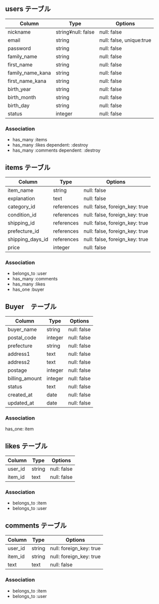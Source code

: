 ## users テーブル

| Column             | Type               | Options                  |
| ------------------ | ------------------ | ------------------------ |
| nickname           | string¥null: false | null: false              |
| email              | string             | null: false, unique:true |
| password           | string             | null: false              |
| family_name        | string             | null: false              |
| first_name         | string             | null: false              |
| family_name_kana   | string             | null: false              |
| first_name_kana    | string             | null: false              |
| birth_year         | string             | null: false              |
| birth_month        | string             | null: false              |
| birth_day          | string             | null: false              |
| status             | integer            | null: false              |

### Association

- has_many :items
- has_many :likes dependent: :destroy
- has_many :comments dependent: :destroy

##  items テーブル

| Column        | Type       | Options                        |
| ------------- | ---------- | ------------------------------ |
| item_name     | string     | null: false                    |
| explanation   | text       | null: false                    |
| category_id   | references | null: false, foreign_key: true |
| condition_id  | references | null: false, foreign_key: true |
| shipping_id   | references | null: false, foreign_key: true |
| prefecture_id | references | null: false, foreign_key: true |
| shipping_days_id| references | null: false, foreign_key: true |
| price         | integer    | null: false                    |

### Association

- belongs_to :user
- has_many :comments
- has_many :likes
- has_one :buyer

##  Buyer　テーブル

| Column         | Type       | Options                        |
| -------------- | ---------- | ------------------------------ |
| buyer_name     | string     | null: false                    |
| postal_code    | integer    | null: false                    |
| prefecture     | string     | null: false                    |
| address1       | text       | null: false                    |
| address2       | text       | null: false                    |
| postage        | integer    | null: false                    |
| billing_amount | integer    | null: false                    |
| status         | text       | null: false                    |
| created_at     | date       | null: false                    |
| updated_at     | date       | null: false                    |


### Association
has_one: item

##  likes テーブル
| Column    | Type       | Options               |
| --------- | ---------- | --------------------- |
| user_id   | string     | null: false           |
| item_id   | text       | null: false           |

### Association

- belongs_to :item
- belongs_to :user

##  comments テーブル
| Column    | Type       | Options                 |
| --------- | ---------- | ----------------------- |
| user_id   | string     | null: foreign_key: true |
| item_id   | string     | null: foreign_key: true |
| text      | text       | null: false             |

### Association

- belongs_to :item
- belongs_to :user